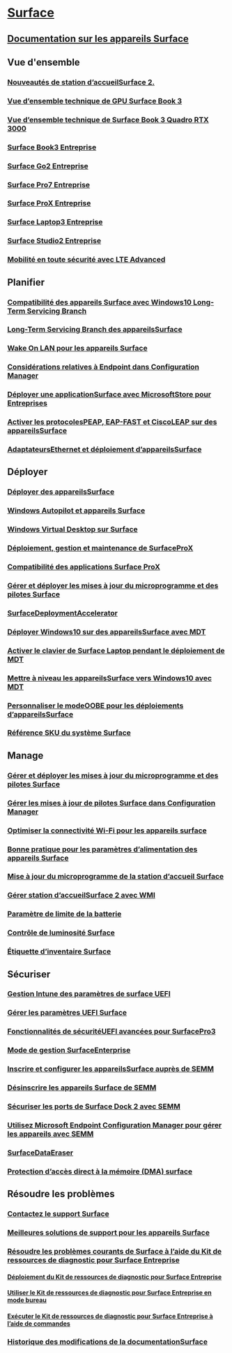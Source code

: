 # [Surface](index.yml)

## [Documentation sur les appareils Surface](get-started.yml)

## Vue d'ensemble

### [Nouveautés de station d’accueilSurface 2.](surface-dock-whats-new.md)
### [Vue d’ensemble technique de GPU Surface Book 3](surface-book-GPU-overview.md)
### [Vue d’ensemble technique de Surface Book 3 Quadro RTX 3000](surface-book-quadro.md)
### [Surface Book3 Entreprise](https://www.microsoft.com/surface/business/surface-book-3)
### [Surface Go2 Entreprise](https://www.microsoft.com/surface/business/surface-go-2)
### [Surface Pro7 Entreprise](https://www.microsoft.com/surface/business/surface-pro-7)
### [Surface ProX Entreprise](https://www.microsoft.com/surface/business/surface-pro-x)
### [Surface Laptop3 Entreprise](https://www.microsoft.com/surface/business/surface-laptop-3)
### [Surface Studio2 Entreprise](https://www.microsoft.com/surface/business/surface-studio-2)

### [Mobilité en toute sécurité avec LTE Advanced](https://www.microsoft.com/surface/business/lte-laptops-and-tablets)

## Planifier

### [Compatibilité des appareils Surface avec Windows10 Long-Term Servicing Branch](surface-device-compatibility-with-windows-10-ltsc.md)
### [Long-Term Servicing Branch des appareilsSurface](ltsb-for-surface.md)
### [Wake On LAN pour les appareils Surface](wake-on-lan-for-surface-devices.md)
### [Considérations relatives à Endpoint dans Configuration Manager](considerations-for-surface-and-system-center-configuration-manager.md)
### [Déployer une applicationSurface avec MicrosoftStore pour Entreprises](deploy-surface-app-with-windows-store-for-business.md)
### [Activer les protocolesPEAP, EAP-FAST et CiscoLEAP sur des appareilsSurface](enable-peap-eap-fast-and-cisco-leap-on-surface-devices.md)
### [AdaptateursEthernet et déploiement d’appareilsSurface](ethernet-adapters-and-surface-device-deployment.md)

## Déployer

### [Déployer des appareilsSurface](deploy.md)
### [Windows Autopilot et appareils Surface](windows-autopilot-and-surface-devices.md)
### [Windows Virtual Desktop sur Surface](windows-virtual-desktop-surface.md)
### [Déploiement, gestion et maintenance de SurfaceProX](surface-pro-arm-app-management.md)
### [Compatibilité des applications Surface ProX](surface-pro-arm-app-performance.md)
### [Gérer et déployer les mises à jour du microprogramme et des pilotes Surface](manage-surface-driver-and-firmware-updates.md)
### [SurfaceDeploymentAccelerator](microsoft-surface-deployment-accelerator.md)
### [Déployer Windows10 sur des appareilsSurface avec MDT](deploy-windows-10-to-surface-devices-with-mdt.md)
### [Activer le clavier de Surface Laptop pendant le déploiement de MDT](enable-surface-keyboard-for-windows-pe-deployment.md)
### [Mettre à niveau les appareilsSurface vers Windows10 avec MDT](upgrade-surface-devices-to-windows-10-with-mdt.md)
### [Personnaliser le modeOOBE pour les déploiements d’appareilsSurface](customize-the-oobe-for-surface-deployments.md)
### [Référence SKU du système Surface](surface-system-sku-reference.md)

## Manage

### [Gérer et déployer les mises à jour du microprogramme et des pilotes Surface](manage-surface-driver-and-firmware-updates.md)
### [Gérer les mises à jour de pilotes Surface dans Configuration Manager](manage-surface-driver-updates-configuration-manager.md)
### [Optimiser la connectivité Wi-Fi pour les appareils surface](surface-wireless-connect.md)
### [Bonne pratique pour les paramètres d’alimentation des appareils Surface](maintain-optimal-power-settings-on-Surface-devices.md)
### [Mise à jour du microprogramme de la station d’accueil Surface](surface-dock-firmware-update.md)
### [Gérer station d’accueilSurface 2 avec WMI](surface-dock2-wmi.md)
### [Paramètre de limite de la batterie](battery-limit.md)
### [Contrôle de luminosité Surface](microsoft-surface-brightness-control.md)
### [Étiquette d’inventaire Surface](assettag.md)

## Sécuriser

### [Gestion Intune des paramètres de surface UEFI](surface-manage-dfci-guide.md)
### [Gérer les paramètres UEFI Surface](manage-surface-uefi-settings.md)
### [Fonctionnalités de sécuritéUEFI avancées pour SurfacePro3](advanced-uefi-security-features-for-surface-pro-3.md)
### [Mode de gestion SurfaceEnterprise](surface-enterprise-management-mode.md)
### [Inscrire et configurer les appareilsSurface auprès de SEMM](enroll-and-configure-surface-devices-with-semm.md)
### [Désinscrire les appareils Surface de SEMM](unenroll-surface-devices-from-semm.md)
### [Sécuriser les ports de Surface Dock 2 avec SEMM](secure-surface-dock-ports-semm.md)
### [Utilisez Microsoft Endpoint Configuration Manager pour gérer les appareils avec SEMM](use-system-center-configuration-manager-to-manage-devices-with-semm.md)
### [SurfaceDataEraser](microsoft-surface-data-eraser.md)
### [Protection d’accès direct à la mémoire (DMA) surface](dma-protect.md)

## Résoudre les problèmes
### [Contactez le support Surface](contact-surface-support.md)
### [Meilleures solutions de support pour les appareils Surface](support-solutions-surface.md)
### [Résoudre les problèmes courants de Surface à l’aide du Kit de ressources de diagnostic pour Surface Entreprise](surface-diagnostic-toolkit-for-business-intro.md)
#### [Déploiement du Kit de ressources de diagnostic pour Surface Entreprise](surface-diagnostic-toolkit-business.md)
#### [Utiliser le Kit de ressources de diagnostic pour Surface Entreprise en mode bureau](surface-diagnostic-toolkit-desktop-mode.md)
#### [Exécuter le Kit de ressources de diagnostic pour Surface Entreprise à l’aide de commandes](surface-diagnostic-toolkit-command-line.md)

### [Historique des modifications de la documentationSurface](change-history-for-surface.md)
